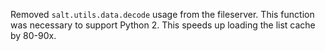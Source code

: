 Removed ``salt.utils.data.decode`` usage from the fileserver. This function was
necessary to support Python 2. This speeds up loading the list cache by 80-90x.

